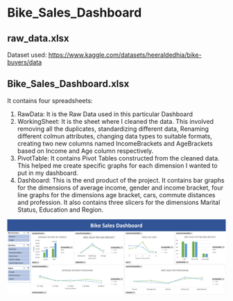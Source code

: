 # Bike_Sales_Dashboard

## raw_data.xlsx
Dataset used: https://www.kaggle.com/datasets/heeraldedhia/bike-buyers/data

## Bike_Sales_Dashboard.xlsx
It contains four spreadsheets:
  1) RawData: It is the Raw Data used in this particular Dashboard
  2) WorkingSheet: It is the sheet where I cleaned the data. This involved removing all the duplicates, standardizing different data, Renaming different colmun attributes, changing data types to suitable formats, creating two new columns named IncomeBrackets and AgeBrackets based on Income and Age column respectively.
  3) PivotTable: It contains Pivot Tables constructed from the cleaned data. This helped me create specific graphs for each dimension I wanted to put in my dashboard.
  4) Dashboard: This is the end product of the project. It contains bar graphs for the dimensions of average income, gender and income bracket, four line graphs for the dimensions age bracket, cars, commute distances and profession. It also contains three slicers for the dimensions Marital Status, Education and Region.

![Dashboard](https://github.com/yashxo27/Bike_Sales_Dashboard/blob/main/dashboard.png)
